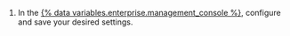 1. In the [{% data variables.enterprise.management_console %}](/admin/configuration/administering-your-instance-from-the-management-console), configure and save your desired settings.
